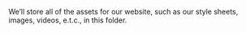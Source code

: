 We’ll store all of the assets for our website, such as our style sheets, images, videos, e.t.c., in this folder.